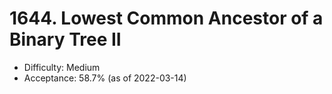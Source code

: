 # 1644. Lowest Common Ancestor of a Binary Tree II
- Difficulty: Medium
- Acceptance: 58.7% (as of 2022-03-14)
